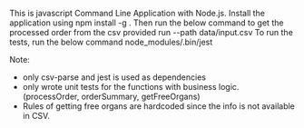 This is javascript Command Line Application with Node.js.
Install the application using 
npm install -g .
Then run the below command to get the processed order from the csv provided
run --path data/input.csv 
To run the tests, run the below command 
node_modules/.bin/jest

Note:
- only csv-parse and jest is used as dependencies
- only wrote unit tests for the functions with business logic. (processOrder, orderSummary, getFreeOrgans)
- Rules of getting free organs are hardcoded since the info is not available in CSV.